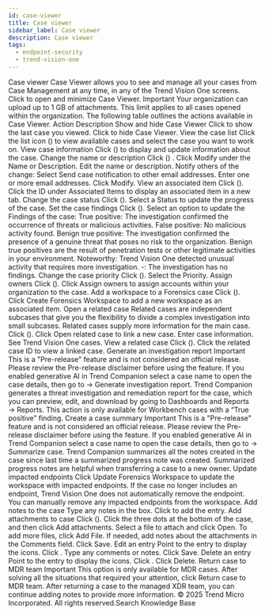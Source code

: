 ```yaml
---
id: case-viewer
title: Case viewer
sidebar_label: Case viewer
description: Case viewer
tags:
  - endpoint-security
  - trend-vision-one
---
```


 Case viewer Case Viewer allows you to see and manage all your cases from Case Management at any time, in any of the Trend Vision One screens. Click to open and minimize Case Viewer. Important Your organization can upload up to 1 GB of attachments. This limit applies to all cases opened within the organization. The following table outlines the actions available in Case Viewer. Action Description Show and hide Case Viewer Click to show the last case you viewed. Click to hide Case Viewer. View the case list Click the list icon () to view available cases and select the case you want to work on. View case information Click () to display and update information about the case. Change the name or description Click () . Click Modify under the Name or Description. Edit the name or description. Notify others of the change: Select Send case notification to other email addresses. Enter one or more email addresses. Click Modify. View an associated item Click (). Click the ID under Associated Items to display an associated item in a new tab. Change the case status Click (). Select a Status to update the progress of the case. Set the case findings Click (). Select an option to update the Findings of the case: True positive: The investigation confirmed the occurrence of threats or malicious activities. False positive: No malicious activity found. Benign true positive: The investigation confirmed the presence of a genuine threat that poses no risk to the organization. Benign true positives are the result of penetration tests or other legitimate activities in your environment. Noteworthy: Trend Vision One detected unusual activity that requires more investigation. -: The investigation has no findings. Change the case priority Click (). Select the Priority. Assign owners Click (). Click Assign owners to assign accounts within your organization to the case. Add a workspace to a Forensics case Click (). Click Create Forensics Workspace to add a new workspace as an associated item. Open a related case Related cases are independent subcases that give you the flexibility to divide a complex investigation into small subcases. Related cases supply more information for the main case. Click (). Click Open related case to link a new case. Enter case information. See Trend Vision One cases. View a related case Click (). Click the related case ID to view a linked case. Generate an investigation report Important This is a "Pre-release" feature and is not considered an official release. Please review the Pre-release disclaimer before using the feature. If you enabled generative AI in Trend Companion select a case name to open the case details, then go to → Generate investigation report. Trend Companion generates a threat investigation and remediation report for the case, which you can preview, edit, and download by going to Dashboards and Reports → Reports. This action is only available for Workbench cases with a “True positive” finding. Create a case summary Important This is a "Pre-release" feature and is not considered an official release. Please review the Pre-release disclaimer before using the feature. If you enabled generative AI in Trend Companion select a case name to open the case details, then go to → Summarize case. Trend Companion summarizes all the notes created in the case since last time a summarized progress note was created. Summarized progress notes are helpful when transferring a case to a new owner. Update impacted endpoints Click Update Forensics Workspace to update the workspace with impacted endpoints. If the case no longer includes an endpoint, Trend Vision One does not automatically remove the endpoint. You can manually remove any impacted endpoints from the workspace. Add notes to the case Type any notes in the box. Click to add the entry. Add attachments to case Click (). Click the three dots at the bottom of the case, and then click Add attachments. Select a file to attach and click Open. To add more files, click Add File. If needed, add notes about the attachments in the Comments field. Click Save. Edit an entry Point to the entry to display the icons. Click . Type any comments or notes. Click Save. Delete an entry Point to the entry to display the icons. Click . Click Delete. Return case to MDR team Important This option is only available for MDR cases. After solving all the situations that required your attention, click Return case to MDR team. After returning a case to the managed XDR team, you can continue adding notes to provide more information. © 2025 Trend Micro Incorporated. All rights reserved.Search Knowledge Base
